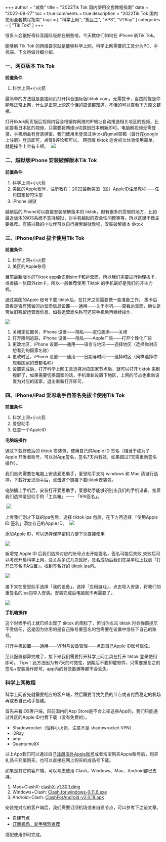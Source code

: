 +++
author = "咸鱼"
title = "2022Tik Tok 国内使用全套教程指南"
date = "2022-09-27"
toc = true
comments = true
description = "2022Tik Tok 国内使用全套教程指南"
tags = [
	"科学上网",
    "搬瓦工",
    "VPS",
    "V2Ray"
]
categories = [
    "Tik Tok"
]
+++

很多人会很好奇抖音国际版都在刷些啥，今天教你们如何在 iPhone 刷Tik Tok。

能够刷 Tik Tok 的网络要求就是能够科学上网，科学上网需要的工具分为PC、手机端。下文再做详细介绍。

### 一、网页版本 Tik Tok

**前置条件**

1. 科学上网+小火箭

最简单的方法就是直接网页打开抖音国际版tiktok.com，无需拔卡，当然前提是你能够正常上网，什么是正常上网这个懂的应该都知道，不懂的可以查看下方原文链接。


打开tiktok网页版后视频内容会根据你网络的IP地址自动推送相关地区的视频，比如要看日本区的视频，只需要将网络ip切换到日本刷新即可。电脑刷视频无需登录，手机刷会有登录弹窗，我们使用未登录过tiktok的gmail邮箱（自行在google上注册）登录即可，点赞&评论都可以。
 网页版 tiktok 适合初次体验使用简单，就是操作上会有卡顿。
​
​![](https://cdn.jsdelivr.net/gh/Tech-Chao/blog-images/girl.png)


### 二、越狱版iPhone 安装破解版本Tik Tok

**前置条件**

1. 科学上网+小火箭
2. 美区的Apple账号，注册教程：2022最新美国（区）AppleID注册教程——任何国家皆可注册
3. iPhone 越狱


越狱后的iPhone可以直接安装破解版本的 tiktok，但有很多的受限的地方，比如最近版本的iOS系统不支持越狱，对手机越狱的安全性问题等等，所以这里不做主要推荐。有感兴趣的小伙伴可以自行搜索越狱教程，安装破解版本 tiktok

### 三、iPhone/iPad  拔卡使用Tik Tok

**前置条件** 

1. 科学上网+小火箭
2.  美区的Apple账号


目前最新版本的Tiktok app会识别sim卡和运营商，所以我们需要进行物理拔卡，或者插一张国外sim卡，所以一般推荐使用 Tiktok 的手机最好是我们的非主力机。

通过美国的Apple 账号下载 tiktok后，在打开之前需要做一些准备工作，
拔卡后查看是否有残留的运营商信息设置——通用——关于本机——查看运营商，确认是否依旧残留运营商信息，如有运营商名称可还原手机后再继续操作.

![](https://cdn.jsdelivr.net/gh/Tech-Chao/blog-images/20220927164230.png)


1. 关闭定位服务，iPhone 设置——隐私——定位服务——关闭
2. 打开限制追踪，iPhone 设置——隐私——Apple广告——打开个性化广告
3. 更改地区，iPhone 设置——通用——语言与地区——选择地区（选择你对应想看到的国家名称）
4. 更改时区，iPhone 设置——通用——日期与时间——选择时区（同样选择你想看国家的首都名称）
5. 设置完成后，打开科学上网工具选择对应国家节点后，就可以打开 tiktok 来刷视屏了，如果需要切换国家的话，手机重新设置下地区，上网的节点也重新设置为对应的国家，退出重新打开即可。

### 四、iPhone/iPad  爱思助手自签名免拔卡使用Tik Tok

**前置条件** 

1. 科学上网+小火箭
2. 爱思助手
3. 任意一个AppleID

**电脑端操作**

通过下载修改后的 tiktok 安装包，使用自己的Apple ID 签名（相当于成为了Apple 开发者账号，可以对App签名，签名7天内有效，如果超过7天需重新签名操作）。

我们首先需要在电脑上安装爱思助手，爱思助手支持 windows 和 Mac 请自行选择，下载好爱思助手后，点击这个链接下载tiktok安装包。

电脑插上手机后，安装打开爱思助手，爱思助手能够识别出我们的手机设备，接着我们选择爱思助手的「工具箱」—— 「IPA签名」。

​
![](https://cdn.jsdelivr.net/gh/Tech-Chao/blog-images/20220927164411.png)

上传我们刚才下载的ipa包后，选择 tiktok ipa 包后，在下方再选择 「使用Apple ID 签名」添加自己的Apple ID。
​
![](https://cdn.jsdelivr.net/gh/Tech-Chao/blog-images/20220927164531.png)

添加Apple ID，可以选择保存密码方便下次直接使用

![](https://cdn.jsdelivr.net/gh/Tech-Chao/blog-images/20220927164722.png)

新增完 Apple ID 后我们选择对应的账号点击开始签名，签名可能后失败,失败后可以考虑开启科学上网，没关系多试几次就好，签名成功后我们在菜单栏上找到「打开已签名IPA位置」。找到签名好的 tiktok ipa包。

​![](https://cdn.jsdelivr.net/gh/Tech-Chao/blog-images/20220927164741.png)

接下来在爱思助手选择「我的设备」，选择「应用游戏」，点击导入安装，将我们的重签名的ipa包导入安装。安装完成后电脑就不再需要了。
​

![](https://cdn.jsdelivr.net/gh/Tech-Chao/blog-images/20220927164819.png)

**手机端操作**

这个时候手机上就已经出现了 tiktok 的图标了，但当你点击 tiktok 时会弹窗提示不受信任，这是因为你用的是自己账号重签名的包需要在设置中信任下自己的账号。

打开手机设置——通用——VPN与设备管理——点击自己Apple ID账号信任。

至此配置都算完成了，接下来我们需要打开科学上网工具在打开 tiktok 登录使用即可。
Tips：此方法因为有7天的时效性，到期后不要卸载软件，只需要重复之前签名+安装操作即可。app内的登录数据等都不会丢失。

### 科学上网教程

科学上网首先就需要相应的客户端，然后需要寻找免费的节点或者付费稳定的机场再或者自己动手搭建。

首先来看iOS客户端，目前国内的App Store是不会上架这些App的，我们只能通过外区的Apple ID付费下载（没有免费的）。

-  Shadowrocket（俗称小火箭，注意不是 shadowrocket VPN）
- i2Ray
- pepi
- QuantumultX

以上App我们可以通过自己[注册海外Apple账号](https://zhuanlan.zhihu.com/p/452378078)或者淘宝购买Apple账号后，购买礼品卡充值购买。也可以直接在网上购买的成品号下载。

如果是其它的客户端，可以考虑使用 Clash，Windows、Mac、Android都已支持。

1. Mac+ClashX: [clashX-v1.30.1.dmg](https://github.com/yichengchen/clashX/releases)
2. Windows+Clash: [Clash.for.windows-0.11.6.exe](https://github.com/Fndroid/clash_for_windows_pkg/releases)
3. Android+Clash: [ClashForAndroid-v2.0.18.apk](https://github.com/Kr328/ClashForAndroid/releases)

安装完对应的客户端后，我们需要订阅机场或者自建节点，可以参考下之前文章。

- [自建节点](https://www.techchao.com/post/bandwagon-host-v2ray-beginners-guide/)
- [订阅机场，新手强烈推荐](https://www.techchao.com/post/2022ssr-v2ray/)

搭配使用即可完成。